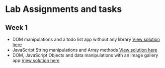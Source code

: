 # Lab Assignments and tasks

## Week 1
- DOM manipulations and a todo list app without any library [View solution here](https://github.com/KBismark/tasks/blob/master/labs/week1#readme)
- JavaScript String manipulations and Array methods [View solution here](https://github.com/KBismark/tasks/blob/master/labs/week1/v1.2.js)
- DOM, JavaScript Objects and data manipulations with an image gallery app [View solution here](https://github.com/KBismark/tasks/blob/master/labs/week1#readme)
